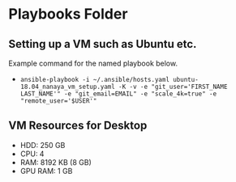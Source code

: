 # Playbooks Folder #

## Setting up a VM such as Ubuntu etc. ##
Example command for the named playbook below.
- `ansible-playbook -i ~/.ansible/hosts.yaml ubuntu-18.04_nanaya_vm_setup.yaml -K -v -e "git_user='FIRST_NAME LAST_NAME'" -e "git_email=EMAIL" -e "scale_4k=true" -e "remote_user='$USER'"`

## VM Resources for Desktop
- HDD: 250 GB
- CPU: 4
- RAM: 8192 KB (8 GB)
- GPU RAM: 1 GB
